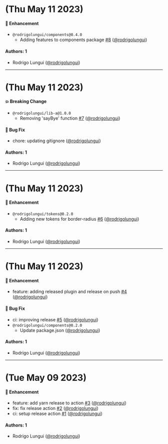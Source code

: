 # (Thu May 11 2023)

#### 🚀 Enhancement

- `@rodrigolungui/components@0.4.0`
  - Adding features to components package [#8](https://github.com/rodrigolungui/poc-auto/pull/8) ([@rodrigolungui](https://github.com/rodrigolungui))

#### Authors: 1

- Rodrigo Lungui ([@rodrigolungui](https://github.com/rodrigolungui))

---

# (Thu May 11 2023)

#### 💥 Breaking Change

- `@rodrigolungui/lib-a@1.0.0`
  - Removing 'sayBye' function [#7](https://github.com/rodrigolungui/poc-auto/pull/7) ([@rodrigolungui](https://github.com/rodrigolungui))

#### 🐛 Bug Fix

- chore: updating gitignore ([@rodrigolungui](https://github.com/rodrigolungui))

#### Authors: 1

- Rodrigo Lungui ([@rodrigolungui](https://github.com/rodrigolungui))

---

# (Thu May 11 2023)

#### 🚀 Enhancement

- `@rodrigolungui/tokens@0.2.0`
  - Adding new tokens for border-radius [#6](https://github.com/rodrigolungui/poc-auto/pull/6) ([@rodrigolungui](https://github.com/rodrigolungui))

#### Authors: 1

- Rodrigo Lungui ([@rodrigolungui](https://github.com/rodrigolungui))

---

# (Thu May 11 2023)

#### 🚀 Enhancement

- feature: adding released plugin and release on push [#4](https://github.com/rodrigolungui/poc-auto/pull/4) ([@rodrigolungui](https://github.com/rodrigolungui))

#### 🐛 Bug Fix

- ci: improving release [#5](https://github.com/rodrigolungui/poc-auto/pull/5) ([@rodrigolungui](https://github.com/rodrigolungui))
- `@rodrigolungui/components@0.2.0`
  - Update package.json ([@rodrigolungui](https://github.com/rodrigolungui))

#### Authors: 1

- Rodrigo Lungui ([@rodrigolungui](https://github.com/rodrigolungui))

---

# (Tue May 09 2023)

#### 🚀 Enhancement

- feature: add yarn release to action [#3](https://github.com/rodrigolungui/poc-auto/pull/3) ([@rodrigolungui](https://github.com/rodrigolungui))
- fix: fix release action [#2](https://github.com/rodrigolungui/poc-auto/pull/2) ([@rodrigolungui](https://github.com/rodrigolungui))
- ci: setup release action [#1](https://github.com/rodrigolungui/poc-auto/pull/1) ([@rodrigolungui](https://github.com/rodrigolungui))

#### Authors: 1

- Rodrigo Lungui ([@rodrigolungui](https://github.com/rodrigolungui))
